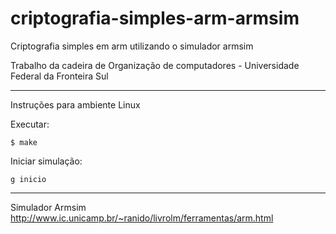 # criptografia-simples-arm-armsim
Criptografia simples em arm utilizando o simulador armsim

 Trabalho da cadeira de Organização de computadores - Universidade Federal da Fronteira Sul

 ____________________________________________________ 
 
 Instruções para ambiente Linux

Executar:
	
	$ make
Iniciar simulação:
	
	g inicio
 ____________________________________________________ 
 
 Simulador Armsim<br>
 http://www.ic.unicamp.br/~ranido/livrolm/ferramentas/arm.html
